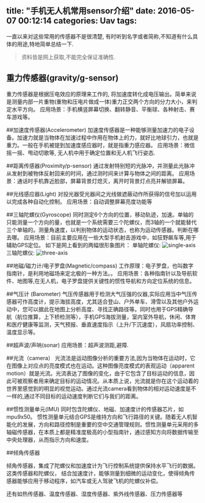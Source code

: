 title: "手机无人机常用sensor介绍"
date: 2016-05-07 00:12:14
categories: Uav
tags:
---

一直以来对这些常用的传感器不是很清楚, 有时听到名字或者简称,不知道有什么具体的用途,特地简单总结一下.
>资料皆是网上获取,不能完全保证准确性.

## 重力传感器(gravity/g-sensor)
重力传感器是根据压电效应的原理来工作的, 将加速度转化成电压输出。简单来说是测量内部一片重物(重物和压电片做成一体)重力正交两个方向的分力大小，来判定水平方向。
应用场景：手机横竖屏幕切换、翻转静音、平衡球、各种射击、赛车游戏等。

<!--more-->
##加速度传感器(Accelerometer)
加速度传感器是一种能够测量加速力的电子设备。加速力就是当物体在加速过程中作用在物体上的力，就好比地球引力，也就是重力。一般在手机被提到加速度感应器时，就是指重力感应器。
应用场景：微信摇一摇、甩动切歌等, 无人机中用于确定位置和无人机飞行姿态.


##距离传感器(Proximity/p-sensor)
通过发射特别短的光脉冲，并测量此光脉冲从发射到被物体反射回来的时间，通过测时间来计算与物体之间的距离。
应用场景：通话时手机靠近脸部，屏幕背景灯熄灭，离开时背景灯点亮并解锁屏幕。

##光线感应器(Light)
对投光器受光器间之光线做遮蔽动作所获得的信号加以运用以完成各种自动化控制。
应用场景：自动调整屏幕亮度功能等


##三轴陀螺仪(Gyroscope)
同时测定6个方向的位置，移动轨迹，加速。单轴的只能测量一个方向的量，也就是一个系统需要三个陀螺仪，而3轴的一个就能替代三个单轴的。测量角速度，以判别物体的运动状态，也称为运动传感器。判断在哪去哪。
应用场景：目前主要应用在一些大型手机射击游戏中，如狂野飙车等,用于辅助GPS定位。
如下是网上看到的两幅很形象图片：
单轴陀螺仪:
![single-axis](https://github.com/huaqianlee/blog-file/https://github.com/huaqianlee/blog-file/https://github.com/huaqianlee/blog-file/image/a_tuoluoyi.gif)
三轴陀螺仪:
![three-axis](https://github.com/huaqianlee/blog-file/https://github.com/huaqianlee/blog-file/https://github.com/huaqianlee/blog-file/image/tuoluoyi.gif)

##地磁/磁力计/电子罗盘(Magnetic/compass)
工作原理：电子罗盘，也叫数字指南针，是利用地磁场来定北极的一种方法。。
应用场景：各种指南针以及导航软件、地图等,在无人机，电子罗盘提供关键性的惯性导航和方向定位系统的信息。

##气压计 (Barometer)
气压传感器用于检测大气压强的仪器,实际应用当中气压传感器可作高度计，提示海拔高度，尤其适合登山、户外单车、滑雪以及其他户外运动中，您可以据此在地图上分析高度、寻找正确路径等。同时也用于GPS精确导航（航位推算，上下桥检测等），手机GPS海拔测量，室内室外导航，休闲、体育和医疗健康等监测，天气预报、垂直速度指示（上升/下沉速度），风扇功率控制、温度显示等。 

##超声波/声呐(sonar)
应用场景：超声波测距,避障.

##光流（camera）
光流法是运动图像分析的重要方法,因为当物体在运动时，它在图像上对应点的亮度模式也在运动。这种图像亮度模式的表观运动（apparent motion）就是光流。光流表达了图像的变化，由于它包含了目标运动的信息，因此可被观察者用来确定目标的运动情况。从本质上说，光流就是你在这个运动着的世界里感觉到的明显的视觉运动。通过光流camera看到物体的相对运动速度是不一样的,通过不同目标的运动速度判断它们与我们的距离。

##惯性测量单元(IMU)
同时包含陀螺仪、地磁、加速度计的传感器芯片，如mpu9x50。
惯性测量单元结合GPS是维持方向和飞行路径的关键。随着无人机智能化的发展，方向和路径控制是重要的空中交通管理规则。惯性测量单元采用的多轴磁传感器，在本质上都是精准度极高的小型指南针，通过感知方向将数据传输至中央处理器，从而指示方向和速度。

##倾角传感器

倾角传感器，集成了陀螺仪和加速度计为飞行控制系统提供保持水平飞行的数据。这类传感器和陀螺仪， 结合加速度计，能够测量到细微的运动变化，使得倾角传感器能够应用于移动程序，如汽车或无人驾驶飞机的陀螺仪补偿。

还有如热传感器、温度传感器、湿度传感器、紫外线传感器、压力传感器等





